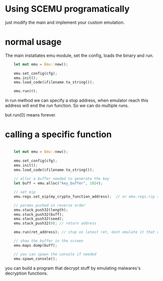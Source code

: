 # Using SCEMU programatically

just modify the main and implement your custom emulation.

# normal usage

The main instatiates emu module, set the config, loads the binary and run.


```rust
    let mut emu = Emu::new();
    
    emu.set_config(cfg);
    emu.init();
    emu.load_code(&filename.to_string());

    emu.run(0);
```

in run method we can specify a stop address, when emulator reach this address will end the run function.
So we can do multiple runs.

but run(0) means forever.

# calling a specific function

```rust

    let mut emu = Emu::new();
    
    emu.set_config(cfg);
    emu.init();
    emu.load_code(&filename.to_string());
    
    // alloc a buffer needed to generate the key
    let buff = emu.alloc("key_buffer", 1024);

    // set eip
    emu.regs.set_eip(my_crypto_function_address);  // or emu.regs.rip = my_function_address   in 64bits

    // params pushed in reverse order
    emu.stack_push32(length);
    emu.stack_push32(buff);
    emu.stack_push32(seed);
    emu.stack_push32(0); // return address 

    emu.run(ret_address); // stop on latest ret, dont emulate it that will jump to zero.

    // show the buffer in the screen
    emu.maps.dump(buff);

    // you can spawn the console if needed
    emu.spawn_console();
```

you can build a program that decrypt stuff by emulating malwares's decryption functions.

